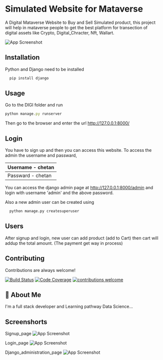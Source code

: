 
# Simulated Website for Mataverse


A Digital Mataverse Website to Buy and Sell Simulated product, this project will help in mataverse people to get the best platform for transection of digital assets like Crypto, Digital_Chracter, Nft, Wallart.




![App Screenshot](https://github.com/samarth-p/College-ERP/assets/114719521/6099ac93-cc6e-4147-bd8a-04fc6f047e14
)


## Installation

Python and Django need to be installed

```bash
  pip install django
```
    
## Usage

Go to the DIGI folder and run

```javascript
python manage.py runserver
```
Then go to the browser and enter the url http://127.0.0.1:8000/




## Login

You have to sign up and then you can access this website. 
To access the admin the username and passward,


| Username  - chetan    |
|  :------- | 
| Passward  -  chetan    | 

You can access the django admin page at http://127.0.0.1:8000/admin and login with username 'admin' and the above password.

Also a new admin user can be created using
```bash
  python manage.py createsuperuser
```

## Users

After signup and login, new user can add product (add to Cart) then cart will addup the total amount. (The payment get way in process)
## Contributing

Contributions are always welcome!




[![Build Status](https://travis-ci.com/username/repo.svg?branch=master)](https://travis-ci.com/username/repo)
[![Code Coverage](https://img.shields.io/codecov/c/github/username/repo)](https://codecov.io/github/username/repo)
 [![contributions welcome](https://img.shields.io/badge/contributions-welcome-brightgreen.svg?style=flat)](https://github.com/dwyl/esta/issues)



## 🚀 About Me
I'm a full stack developer and Learning pathway Data Science...


## Screenshorts

Signup_page
![App Screenshot](https://github.com/samarth-p/College-ERP/assets/114719521/9253dbe5-edbb-492d-a8a8-998a03776216
)

Login_page
![App Screenshot](https://github.com/samarth-p/College-ERP/assets/114719521/d4ed1353-187c-4398-921d-d74271606c73)

Django_administration_page
![App Screenshot](https://github.com/samarth-p/College-ERP/assets/114719521/4af3dd70-3312-4ba3-9fb5-0c2decbc4b99
)
